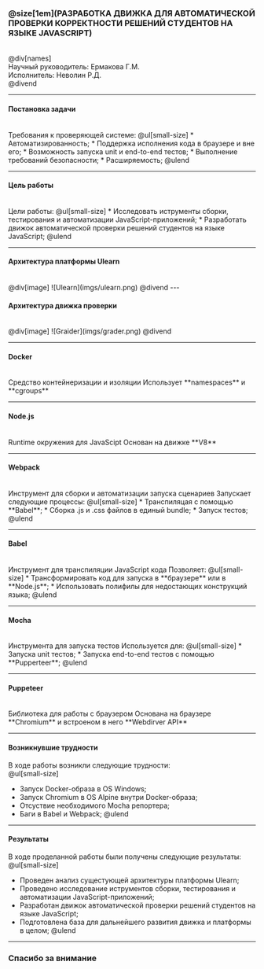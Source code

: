 ### @size[1em](РАЗРАБОТКА ДВИЖКА ДЛЯ АВТОМАТИЧЕСКОЙ ПРОВЕРКИ КОРРЕКТНОСТИ РЕШЕНИЙ СТУДЕНТОВ НА ЯЗЫКЕ JAVASCRIPT)
<br />
@div[names]
  <div>Научный руководитель: Ермакова Г.М.</div>
  <div>Исполнитель: Неволин Р.Д.</div>
@divend

---

#### Постановка задачи
<br />
Требования к проверяющей системе:
@ul[small-size]
* Автоматизированность;
* Поддержка исполнения кода в браузере и вне его;
* Возможность запуска unit и end-to-end тестов;
* Выполнение требований безопасности;
* Расширяемость;
@ulend

---

#### Цель работы
<br />
Цели работы:
@ul[small-size]
* Исследовать иструменты сборки, тестирования и автоматизации JavaScript-приложений;
* Разработать движок автоматической проверки решений студентов на языке JavaScript;
@ulend

---

#### Архитектура платформы Ulearn
<br />
@div[image]
![Ulearn](imgs/ulearn.png)
@divend
---

#### Архитектура движка проверки
<br />
@div[image]
![Graider](imgs/grader.png)
@divend

---

#### Docker
<br />
Средство контейнеризации и изоляции  
Использует **namespaces** и **cgroups**

---

#### Node.js
<br />
Runtime окружения для JavaScipt  
Основан на движке **V8**

---

#### Webpack
<br />
Инструмент для сборки и автоматизации запуска сценариев  
Запускает следующие процессы:
@ul[small-size]
* Транспиляцая с помощью **Babel**;
* Сборка .js и .css файлов в единый bundle;
* Запуск тестов;
@ulend

---

#### Babel
<br />
Инструмент для транспиляции JavaScript кода  
Позволяет:
@ul[small-size]
* Трансформировать код для запуска в **браузере** или в **Node.js**;
* Использовать полифилы для недостающих конструкций языка;
@ulend

---

#### Mocha
<br />
Инструмента для запуска тестов  
Используется для:
@ul[small-size]
* Запуска unit тестов;
* Запуска end-to-end тестов с помощью **Pupperteer**;
@ulend

---

#### Puppeteer
<br />
Библиотека для работы с браузером  
Основана на браузере **Chromium** и встроеном в него **Webdirver API**

---

#### Возникнувшие трудности
В ходе работы возникли следующие трудности:  
@ul[small-size]
* Запуск Docker-образа в OS Windows;
* Запуск Chromium в OS Alpine внутри Docker-образа;
* Отсуствие необходимого Mocha репортера;
* Баги в Babel и Webpack;
@ulend

---

#### Результаты
В ходе проделанной работы были получены следующие результаты:  
@ul[small-size]
* Проведен анализ сущестующей архитектуры платформы Ulearn;
* Проведено исследование иструментов сборки, тестирования и автоматизации JavaScript-приложений;
* Разработан движок автоматической проверки решений студентов на языке JavaScript;
* Подготовлена база для дальнейшего развития движка и платформы в целом;
@ulend
---

### Спасибо за внимание
